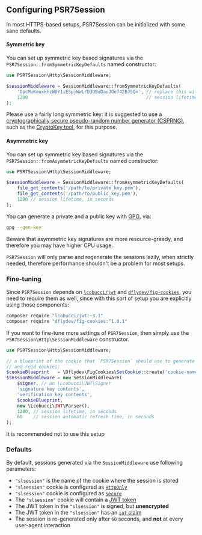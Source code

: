 ## Configuring PSR7Session

In most HTTPS-based setups, PSR7Session can be initialized with some sane
defaults.

#### Symmetric key

You can set up symmetric key based signatures via the
`PSR7Session::fromSymmetricKeyDefaults` named constructor:

```php
use PSR7Session\Http\SessionMiddleware;

$sessionMiddleware = SessionMiddleware::fromSymmetricKeyDefaults(
    'OpcMuKmoxkhzW0Y1iESpjWwL/D3UBdDauJOe742BJ5Q=', // replace this with a key of your own (see below)
    1200                                            // session lifetime, in seconds
);
```

Please use a fairly long symmetric key: it is suggested to use a
[cryptographically secure pseudo-random number generator (CSPRNG)](https://en.wikipedia.org/wiki/Cryptographically_secure_pseudorandom_number_generator),
such as the [CryptoKey tool](https://github.com/AndrewCarterUK/CryptoKey),
for this purpose.

#### Asymmetric key

You can set up symmetric key based signatures via the
`PSR7Session::fromAsymmetricKeyDefaults` named constructor:

```php
use PSR7Session\Http\SessionMiddleware;

$sessionMiddleware = SessionMiddleware::fromAsymmetricKeyDefaults(
    file_get_contents('/path/to/private_key.pem'),
    file_get_contents('/path/to/public_key.pem'),
    1200 // session lifetime, in seconds
);
```

You can generate a private and a public key with [GPG](https://www.gnupg.org/), via:

```sh
gpg --gen-key
```

Beware that asymmetric key signatures are more resource-greedy, and therefore
you may have higher CPU usage.

`PSR7Session` will only parse and regenerate the sessions lazily, when strictly
needed, therefore performance shouldn't be a problem for most setups.

### Fine-tuning

Since `PSR7Session` depends on [`lcobucci/jwt`](https://packagist.org/packages/lcobucci/jwt)
and [`dflydev/fig-cookies`](https://packagist.org/packages/dflydev/fig-cookies),
you need to require them as well, since with this sort of setup you are explicitly using
those components:

```sh
composer require "lcobucci/jwt:~3.1"
composer require "dflydev/fig-cookies:^1.0.1"
```

If you want to fine-tune more settings of `PSR7Session`, then simply use the
`PSR7Session\Http\SessionMiddleware` constructor.

```php
use PSR7Session\Http\SessionMiddleware;

// a blueprint of the cookie that `PSR7Session` should use to generate
// and read cookies:
$cookieBlueprint   = \Dflydev\FigCookies\SetCookie::create('cookie-name');
$sessionMiddleware = new SessionMiddleware(
    $signer, // an \Lcobucci\JWT\Signer
    'signature key contents',
    'verification key contents',
    $cookieBlueprint,
    new \Lcobucci\JWT\Parser(),
    1200, // session lifetime, in seconds
    60    // session automatic refresh time, in seconds
);
```

It is recommended not to use this setup

### Defaults

By default, sessions generated via the `SessionMiddleware` use following parameters:

 * `"slsession"` is the name of the cookie where the session is stored
 * `"slsession"` cookie is configured as [`HttpOnly`](https://www.owasp.org/index.php/HttpOnly)
 * `"slsession"` cookie is configured as [`secure`](https://www.owasp.org/index.php/SecureFlag)
 * The `"slsession"` cookie will contain a [JWT token](http://jwt.io/)
 * The JWT token in the `"slsession"` is signed, but **unencrypted**
 * The JWT token in the `"slsession"` has an [`iat` claim](https://self-issued.info/docs/draft-ietf-oauth-json-web-token.html#rfc.section.4.1.6)
 * The session is re-generated only after `60` seconds, and **not** at every user-agent interaction

